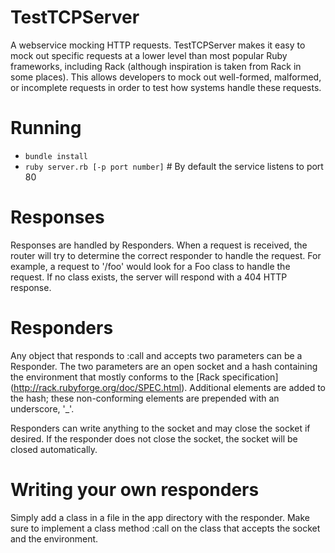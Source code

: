 # TestTCPServer 
A webservice mocking HTTP requests.  TestTCPServer makes it easy to mock out specific requests at a lower level than most popular Ruby frameworks, including Rack (although inspiration is taken from Rack in some places).  This allows developers to mock out well-formed, malformed, or incomplete requests in order to test how systems handle these requests.

# Running
* `bundle install`
* `ruby server.rb [-p port number]` # By default the service listens to port 80 

# Responses
Responses are handled by Responders.  When a request is received, the router will try to determine the correct responder to handle the request.  For example, a request to '/foo' would look for a Foo class to handle the request.  If no class exists, the server will respond with a 404 HTTP response.

# Responders
Any object that responds to :call and accepts two parameters can be a Responder. The two parameters are an open socket and a hash containing the environment that mostly conforms to the [Rack specification] (http://rack.rubyforge.org/doc/SPEC.html).  Additional elements are added to the hash; these non-conforming elements are prepended with an underscore, '_'.

Responders can write anything to the socket and may close the socket if desired.  If the responder does not close the socket, the socket will be closed automatically.

# Writing your own responders
Simply add a class in a file in the app directory with the responder.  Make sure to implement a class method :call on the class that accepts the socket and the environment.
